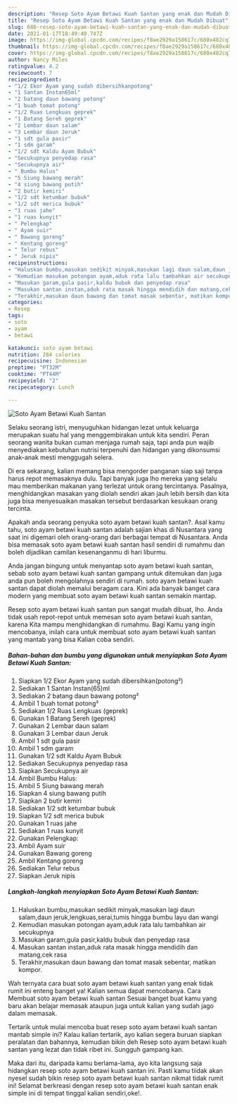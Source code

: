 ```yaml
---
description: "Resep Soto Ayam Betawi Kuah Santan yang enak dan Mudah Dibuat"
title: "Resep Soto Ayam Betawi Kuah Santan yang enak dan Mudah Dibuat"
slug: 680-resep-soto-ayam-betawi-kuah-santan-yang-enak-dan-mudah-dibuat
date: 2021-01-17T18:49:40.747Z
image: https://img-global.cpcdn.com/recipes/f8ae2929a158617c/680x482cq70/soto-ayam-betawi-kuah-santan-foto-resep-utama.jpg
thumbnail: https://img-global.cpcdn.com/recipes/f8ae2929a158617c/680x482cq70/soto-ayam-betawi-kuah-santan-foto-resep-utama.jpg
cover: https://img-global.cpcdn.com/recipes/f8ae2929a158617c/680x482cq70/soto-ayam-betawi-kuah-santan-foto-resep-utama.jpg
author: Nancy Miles
ratingvalue: 4.2
reviewcount: 7
recipeingredient:
- "1/2 Ekor Ayam yang sudah dibersihkanpotong"
- "1 Santan Instan65ml"
- "2 batang daun bawang potong"
- "1 buah tomat potong"
- "1/2 Ruas Lengkuas geprek"
- "1 Batang Sereh geprek"
- "2 Lembar daun salam"
- "3 Lembar daun Jeruk"
- "1 sdt gula pasir"
- "1 sdm garam"
- "1/2 sdt Kaldu Ayam Bubuk"
- "Secukupnya penyedap rasa"
- "Secukupnya air"
- " Bumbu Halus"
- "5 Siung bawang merah"
- "4 siung bawang putih"
- "2 butir kemiri"
- "1/2 sdt ketumbar bubuk"
- "1/2 sdt merica bubuk"
- "1 ruas jahe"
- "1 ruas kunyit"
- " Pelengkap"
- " Ayam suir"
- " Bawang goreng"
- " Kentang goreng"
- " Telur rebus"
- " Jeruk nipis"
recipeinstructions:
- "Haluskan bumbu,masukan sedikit minyak,masukan lagi daun salam,daun jeruk,lengkuas,serai,tumis hingga bumbu layu dan wangi"
- "Kemudian masukan potongan ayam,aduk rata lalu tambahkan air secukupnya"
- "Masukan garam,gula pasir,kaldu bubuk dan penyedap rasa"
- "Masukan santan instan,aduk rata masak hingga mendidih dan matang,cek rasa"
- "Terakhir,masukan daun bawang dan tomat masak sebentar, matikan kompor."
categories:
- Resep
tags:
- soto
- ayam
- betawi

katakunci: soto ayam betawi 
nutrition: 284 calories
recipecuisine: Indonesian
preptime: "PT32M"
cooktime: "PT44M"
recipeyield: "2"
recipecategory: Lunch

---
```



![Soto Ayam Betawi Kuah Santan](https://img-global.cpcdn.com/recipes/f8ae2929a158617c/680x482cq70/soto-ayam-betawi-kuah-santan-foto-resep-utama.jpg)

Selaku seorang istri, menyuguhkan hidangan lezat untuk keluarga merupakan suatu hal yang menggembirakan untuk kita sendiri. Peran seorang  wanita bukan cuman menjaga rumah saja, tapi anda pun wajib menyediakan kebutuhan nutrisi terpenuhi dan hidangan yang dikonsumsi anak-anak mesti menggugah selera.

Di era  sekarang, kalian memang bisa mengorder panganan siap saji tanpa harus repot memasaknya dulu. Tapi banyak juga lho mereka yang selalu mau memberikan makanan yang terlezat untuk orang tercintanya. Pasalnya, menghidangkan masakan yang diolah sendiri akan jauh lebih bersih dan kita juga bisa menyesuaikan masakan tersebut berdasarkan kesukaan orang tercinta. 



Apakah anda seorang penyuka soto ayam betawi kuah santan?. Asal kamu tahu, soto ayam betawi kuah santan adalah sajian khas di Nusantara yang saat ini digemari oleh orang-orang dari berbagai tempat di Nusantara. Anda bisa memasak soto ayam betawi kuah santan hasil sendiri di rumahmu dan boleh dijadikan camilan kesenanganmu di hari liburmu.

Anda jangan bingung untuk menyantap soto ayam betawi kuah santan, sebab soto ayam betawi kuah santan gampang untuk ditemukan dan juga anda pun boleh mengolahnya sendiri di rumah. soto ayam betawi kuah santan dapat diolah memalui beragam cara. Kini ada banyak banget cara modern yang membuat soto ayam betawi kuah santan semakin mantap.

Resep soto ayam betawi kuah santan pun sangat mudah dibuat, lho. Anda tidak usah repot-repot untuk memesan soto ayam betawi kuah santan, karena Kita mampu menghidangkan di rumahmu. Bagi Kamu yang ingin mencobanya, inilah cara untuk membuat soto ayam betawi kuah santan yang mantab yang bisa Kalian coba sendiri.

<!--inarticleads1-->

##### Bahan-bahan dan bumbu yang digunakan untuk menyiapkan Soto Ayam Betawi Kuah Santan:

1. Siapkan 1/2 Ekor Ayam yang sudah dibersihkan(potong²)
1. Sediakan 1 Santan Instan(65)ml
1. Sediakan 2 batang daun bawang potong²
1. Ambil 1 buah tomat potong²
1. Sediakan 1/2 Ruas Lengkuas (geprek)
1. Gunakan 1 Batang Sereh (geprek)
1. Gunakan 2 Lembar daun salam
1. Gunakan 3 Lembar daun Jeruk
1. Ambil 1 sdt gula pasir
1. Ambil 1 sdm garam
1. Gunakan 1/2 sdt Kaldu Ayam Bubuk
1. Sediakan Secukupnya penyedap rasa
1. Siapkan Secukupnya air
1. Ambil  Bumbu Halus:
1. Ambil 5 Siung bawang merah
1. Siapkan 4 siung bawang putih
1. Siapkan 2 butir kemiri
1. Sediakan 1/2 sdt ketumbar bubuk
1. Siapkan 1/2 sdt merica bubuk
1. Gunakan 1 ruas jahe
1. Sediakan 1 ruas kunyit
1. Gunakan  Pelengkap:
1. Ambil  Ayam suir
1. Gunakan  Bawang goreng
1. Ambil  Kentang goreng
1. Sediakan  Telur rebus
1. Siapkan  Jeruk nipis




<!--inarticleads2-->

##### Langkah-langkah menyiapkan Soto Ayam Betawi Kuah Santan:

1. Haluskan bumbu,masukan sedikit minyak,masukan lagi daun salam,daun jeruk,lengkuas,serai,tumis hingga bumbu layu dan wangi
1. Kemudian masukan potongan ayam,aduk rata lalu tambahkan air secukupnya
1. Masukan garam,gula pasir,kaldu bubuk dan penyedap rasa
1. Masukan santan instan,aduk rata masak hingga mendidih dan matang,cek rasa
1. Terakhir,masukan daun bawang dan tomat masak sebentar, matikan kompor.




Wah ternyata cara buat soto ayam betawi kuah santan yang enak tidak rumit ini enteng banget ya! Kalian semua dapat mencobanya. Cara Membuat soto ayam betawi kuah santan Sesuai banget buat kamu yang baru akan belajar memasak ataupun juga untuk kalian yang sudah jago dalam memasak.

Tertarik untuk mulai mencoba buat resep soto ayam betawi kuah santan mantab simple ini? Kalau kalian tertarik, ayo kalian segera buruan siapkan peralatan dan bahannya, kemudian bikin deh Resep soto ayam betawi kuah santan yang lezat dan tidak ribet ini. Sungguh gampang kan. 

Maka dari itu, daripada kamu berlama-lama, ayo kita langsung saja hidangkan resep soto ayam betawi kuah santan ini. Pasti kamu tiidak akan nyesel sudah bikin resep soto ayam betawi kuah santan nikmat tidak rumit ini! Selamat berkreasi dengan resep soto ayam betawi kuah santan enak simple ini di tempat tinggal kalian sendiri,oke!.

